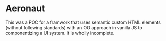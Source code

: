 # Aeronaut

This was a POC for a framwork that uses semantic custom HTML elements (without following standards) with an OO approach in vanilla JS to componentizing a UI system. It is wholly incomplete.
